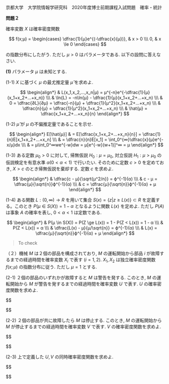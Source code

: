 京都大学　大学院情報学研究科　2020年度博士前期課程入試問題　確率・統計

**問題２**

確率変数 $X$ は確率密度関数

$$
    f(x;μ) = \begin{cases}
        \dfrac{1}{μ}e^{(-\dfrac{x}{μ})}, & x > 0 \\\
        0, & x \le 0
        \end{cases}
$$

の指数分布にしたがう. ただし $μ > 0$ はパラメータである. 以下の設問に答えなさい.

**(1)** パラメータ $μ$ は未知とする.

(1-1) $X$ に基づく $μ$ の最尤推定量 $\hat{μ}$ を求めよ.

$$
    \begin{align*}
        & L(x_1,x_2,...,x_n|μ) = μ^{-n}e^{-\dfrac{1}{μ}(x_1+x_2+...+x_n)}  \\\
        & \ln{L} = -n\ln{μ} - \dfrac{1}{μ}(x_1+x_2+...+x_n) \\\
        & 0 = \dfrac{∂L}{∂μ} = \dfrac{-n}{μ} + \dfrac{1}{μ^2}(x_1+x_2+...+x_n) \\\
        & \dfrac{n}{μ} = \dfrac{1}{μ^2}(x_1+x_2+...+x_n) \\\
        & \hat{μ} = \dfrac{x_1+x_2+...+x_n}{n}
    \end{align*}
$$

(1-2) $\hat{μ}$ が $μ$ の不偏推定量であることを示せ.

$$
    \begin{align*}
        E[\hat{μ}] & = E[\dfrac{x_1+x_2+...+x_n}{n}] = \dfrac{1}{n}E[x_1+x_2+...+x_n] \\\
        & = \dfrac{n}{n}E[x_1] = \int_0^{∞}\dfrac{x}{μ}e^{-x/μ}dx \\\
        & = μ\int_0^∞we^{-w}dw = μ[e^{-w}(w+1)]^∞ = μ
    \end{align*}
$$

(1-3) ある定数 $μ_0 > 0$ に対して, 帰無仮説 $H_0: μ = μ_0$, 対立仮説 $H_1: μ > μ_0$ の仮説検定を有意水準 $α(0<α<1)$ で行いたい. そのために定数 $c > 0$ を定めておき, $X > c$ のとき帰無仮説を棄却する. 定数 $c$ を求めよ.

$$
    \begin{align*}
        & \dfrac{c - μ}{\sqrt{μ^2/n}} = ϕ^{-1}(α) \\\
        & c - μ = \dfrac{μ}{\sqrt{n}}ϕ^{-1}(α) \\\
        & c = \dfrac{μ}{\sqrt{n}}ϕ^{-1}(α) + μ
    \end{align*}
$$

(1-4) ある関数 $L:(0,∞) \to R$ を用いて集合 $S(x) = \{z|z \ge L(x)\} \subset R$ を定義する。このとき $P(μ \in S(X)) = 1 - α$ となるように関数 $L(x)$ を定めよ. ただし $P(A)$ は事象 $A$ の確率を表し, $0 < α < 1$ は定数である.

$$
    \begin{align*}
        & P(μ \in S(X)) = P(Z \ge L(x)) = 1 - P(Z < L(x)) = 1 - α \\\
        & P(Z < L(x)) = α \\\
        & \dfrac{L(x) - μ}{μ/\sqrt{n}} = ϕ^{-1}(α) \\\
        & L(x) = \dfrac{μ}{\sqrt{n}}ϕ^{-1}(α) + μ
    \end{align*}
$$

> To check

（２）機械 $M$ は２個の部品を構成されており, $M$ の運転開始から部品 $i$ が故障するまでの経過時間を確率変数 $X_i$ で表す $(i=1,2).$ $X_1, X_2$ は独立確率密度関数 $f(x; μ)$ の指数分布に従う. ただし $μ = 1$ とする.

(2-1) ２個の部品のいずれかが故障すると $M$ は警告を発する. このとき, $M$ の運転開始から $M$ が警告を発するまでの経過時間を確率変数 $U$ で表す. $U$ の確率密度関数を求めよ.

$$

$$

(2-2) ２個の部品が共に故障したら $M$ は停止する. このとき, $M$ の運転開始から $M$ が停止するまでの経過時間を確率変数 $V$ で表す. $V$ の確率密度関数を求めよ.

$$

$$

(2-3) 上で定義した $U,V$ の同時確率密度関数を求めよ.

$$

$$